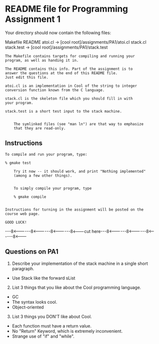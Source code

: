 
README file for Programming Assignment 1
========================================

Your directory should now contain the following files:

 Makefile
 README
 atoi.cl -> [cool root]/assignments/PA1/atoi.cl
 stack.cl
 stack.test -> [cool root]/assignments/PA1/stack.test

	The Makefile contains targets for compiling and running your
	program, as well as handing it in.

	The README contains this info. Part of the assignment is to
	answer the questions at the end of this README file.
	Just edit this file.

	atoi.cl is an implementation in Cool of the string to integer
	conversion function known from the C language.

	stack.cl is the skeleton file which you should fill in with
	your program.

	stack.test is a short test input to the stack machine.


        The symlinked files (see "man ln") are that way to emphasize
        that they are read-only.


Instructions
------------

	To compile and run your program, type:

	% gmake test

        Try it now -- it should work, and print "Nothing implemented"
        (among a few other things).


        To simply compile your program, type

        % gmake compile


	Instructions for turning in the assignment will be posted on the
	course web page.

	GOOD LUCK!

---8<------8<------8<------8<---cut here---8<------8<------8<------8<---

Questions on PA1
----------------

1. Describe your implementation of the stack machine in a single short
   paragraph.
- Use Stack like the forward sList


2. List 3 things that you like about the Cool programming language.
- GC
- The syntax looks cool.
- Object-oriented

3. List 3 things you DON'T like about Cool.
- Each function must have a return value.
- No "Return" Keyword, which is extremely inconvenient.
- Strange use of "if" and "while".
